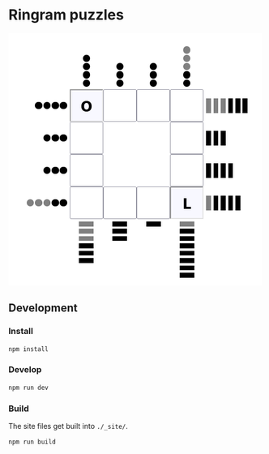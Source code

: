 # Ringram puzzles

![Image of ringram puzzle, showing a grid of characters, surrounded in dots and dashes](images/ringram.png)

## Development

### Install

```bash
npm install
```

### Develop

```bash
npm run dev
```

### Build

The site files get built into `./_site/`.

```bash
npm run build
```
